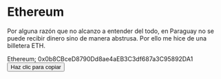 
# Ethereum

Por alguna razón que no alcanzo a entender del todo, en Paraguay no se puede recibir dinero sino de manera abstrusa. Por ello me hice de una billetera ETH.

<p>Ethereum; <span id="numero">0x0b8CBceD8790Dd8ae4aEB3C3df687a3C95892DA1</span>
    <button onclick="copiarNumero()">Haz clic para copiar</button>
  </p>

  <script>
    function copiarNumero() {
      const numero = document.getElementById("numero").textContent;
      navigator.clipboard.writeText(numero).then(() => {
        alert("Dirección ETH copiado al portapapeles: " + numero);
      }).catch(err => {
        alert("Error al copiar: " + err);
      });
    }
  </script>
